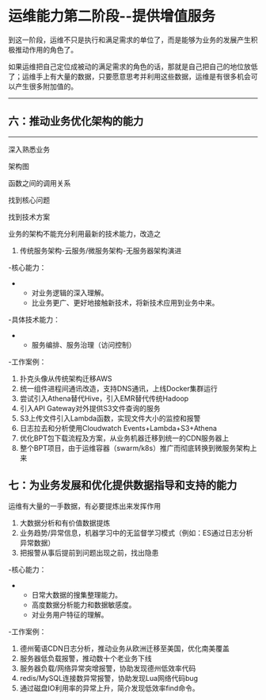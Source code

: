 # 运维能力第二阶段--提供增值服务

到这一阶段，运维不只是执行和满足需求的单位了，而是能够为业务的发展产生积极推动作用的角色了。

如果运维把自己定位成被动的满足需求的角色的话，那就是自己把自己的地位放低了；运维手上有大量的数据，只要愿意思考并利用这些数据，运维是有很多机会可以产生很多附加值的。

---

## 六：推动业务优化架构的能力

---

深入熟悉业务

架构图

函数之间的调用关系

找到核心问题

找到技术方案

业务的架构不能充分利用最新的技术能力，改造之

1. 传统服务架构-云服务/微服务架构-无服务器架构演进

-核心能力：

* * 对业务逻辑的深入理解。
  * 比业务更广、更好地接触新技术，将新技术应用到业务中来。

-具体技术能力：

* * 服务编排、服务治理（访问控制）

-工作案例：

1. 扑克头像从传统架构迁移AWS
2. 统一组件进程间通讯改造，支持DNS通讯，上线Docker集群运行
3. 尝试引入Athena替代Hive，引入EMR替代传统Hadoop
4. 引入API Gateway对外提供S3文件查询的服务
5. S3上传文件引入Lambda函数，实现文件大小的监控和报警
6. 日志拉去和分析使用Cloudwatch Events+Lambda+S3+Athena
7. 优化BPT包下载流程及方案，从业务机器迁移到统一的CDN服务器上
8. 整个BPT项目，由于运维容器（swarm/k8s）推广而彻底转换到微服务架构上来

## 七：为业务发展和优化提供数据指导和支持的能力

运维有大量的一手数据，有必要提炼出来发挥作用

1. 大数据分析和有价值数据提炼
2. 业务趋势/异常信息，机器学习中的无监督学习模式（例如：ES通过日志分析异常数据）
3. 把报警从事后提前到问题出现之前，找出隐患

-核心能力：

* * 日常大数据的搜集整理能力。
  * 高度数据分析能力和数据敏感度。
  * 对业务用户特征的理解。

-工作案例：

1. 德州葡语CDN日志分析，推动业务从欧洲迁移至美国，优化南美覆盖
2. 服务器低负载报警，推动数十个老业务下线
3. 服务器负载/网络异常突增报警，协助发现德州低效率代码
4. redis/MySQL连接数异常报警，协助发现Lua网络代码bug
5. 通过磁盘IO利用率的异常上升，简介发现低效率find命令。



